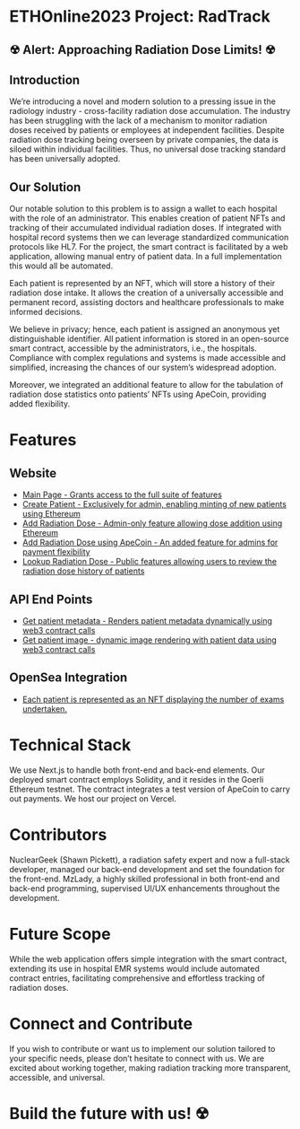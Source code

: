 # ETHOnline2023 Project: RadTrack

## ☢ Alert: Approaching Radiation Dose Limits! ☢

## Introduction

We’re introducing a novel and modern solution to a pressing issue in the radiology industry - cross-facility radiation dose accumulation. The industry has been struggling with the lack of a mechanism to monitor radiation doses received by patients or employees at independent facilities. Despite radiation dose tracking being overseen by private companies, the data is siloed within individual facilities. Thus, no universal dose tracking standard has been universally adopted.

## Our Solution

Our notable solution to this problem is to assign a wallet to each hospital with the role of an administrator. This enables creation of patient NFTs and tracking of their accumulated individual radiation doses. If integrated with hospital record systems then we can leverage standardized communication protocols like HL7. For the project, the smart contract is facilitated by a web application, allowing manual entry of patient data. In a full implementation this would all be automated.

Each patient is represented by an NFT, which will store a history of their radiation dose intake. It allows the creation of a universally accessible and permanent record, assisting doctors and healthcare professionals to make informed decisions.

We believe in privacy; hence, each patient is assigned an anonymous yet distinguishable identifier. All patient information is stored in an open-source smart contract, accessible by the administrators, i.e., the hospitals. Compliance with complex regulations and systems is made accessible and simplified, increasing the chances of our system’s widespread adoption.

Moreover, we integrated an additional feature to allow for the tabulation of radiation dose statistics onto patients’ NFTs using ApeCoin, providing added flexibility.

# Features

## Website

- [Main Page - Grants access to the full suite of features](https://rad-track.vercel.app/)
- [Create Patient - Exclusively for admin, enabling minting of new patients using Ethereum](https://rad-track.vercel.app/add-patient)
- [Add Radiation Dose - Admin-only feature allowing dose addition using Ethereum](https://rad-track.vercel.app/add-dose)
- [Add Radiation Dose using ApeCoin - An added feature for admins for payment flexibility](https://rad-track.vercel.app/add-dose-apecoin)
- [Lookup Radiation Dose - Public features allowing users to review the radiation dose history of patients](https://rad-track.vercel.app/dose-data)

## API End Points

- [Get patient metadata - Renders patient metadata dynamically using web3 contract calls](https://rad-track.vercel.app/api/metadata/69)
- [Get patient image - dynamic image rendering with patient data using web3 contract calls](https://rad-track.vercel.app/api/image/69)

## OpenSea Integration

- [Each patient is represented as an NFT displaying the number of exams undertaken.](https://testnets.opensea.io/assets/goerli/0xb6a95bdda72324cac2fd84f0732eb1fe6006c383/69)

# Technical Stack

We use Next.js to handle both front-end and back-end elements. Our deployed smart contract employs Solidity, and it resides in the Goerli Ethereum testnet. The contract integrates a test version of ApeCoin to carry out payments. We host our project on Vercel.

# Contributors

NuclearGeek (Shawn Pickett), a radiation safety expert and now a full-stack developer, managed our back-end development and set the foundation for the front-end. MzLady, a highly skilled professional in both front-end and back-end programming, supervised UI/UX enhancements throughout the development.

# Future Scope

While the web application offers simple integration with the smart contract, extending its use in hospital EMR systems would include automated contract entries, facilitating comprehensive and effortless tracking of radiation doses.

# Connect and Contribute

If you wish to contribute or want us to implement our solution tailored to your specific needs, please don’t hesitate to connect with us. We are excited about working together, making radiation tracking more transparent, accessible, and universal.

# Build the future with us! ☢